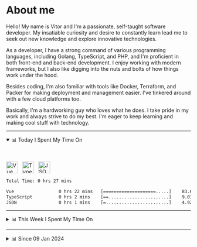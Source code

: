 # About me

Hello! My name is Vitor and I'm a passionate, self-taught software developer. My insatiable curiosity and desire to constantly learn lead me to seek out new knowledge and explore innovative technologies.

As a developer, I have a strong command of various programming languages, including Golang, TypeScript, and PHP, and I'm proficient in both front-end and back-end development. I enjoy working with modern frameworks, but I also like digging into the nuts and bolts of how things work under the hood.

Besides coding, I'm also familiar with tools like Docker, Terraform, and Packer for making deployment and management easier. I've tinkered around with a few cloud platforms too.

Basically, I'm a hardworking guy who loves what he does. I take pride in my work and always strive to do my best. I'm eager to keep learning and making cool stuff with technology.

---

<!-- ## 📊 Today I Spent My Time On -->

<details open>
<summary>📊 Today I Spent My Time On</summary>

&nbsp;

<!--DEVTIMER:TODAY:START-->
<img align="center" width="32px" src="https://cdn.simpleicons.org/vuedotjs/4FC08D" alt="Vue" />&nbsp;&nbsp;&nbsp;<img align="center" width="32px" src="https://cdn.simpleicons.org/typescript/3178C6" alt="TypeScript" />&nbsp;&nbsp;&nbsp;<img align="center" width="32px" src="https://cdn.simpleicons.org/carrd/fff" alt="JSON" />&nbsp;&nbsp;&nbsp;

```txt
Total Time: 0 hrs 27 mins

Vue                 0 hrs 22 mins   [====================.....]    83.61 %
TypeScript          0 hrs 2 mins    [==.......................]    9.03 %
JSON                0 hrs 1 mins    [=........................]    4.92 %
```

<!--DEVTIMER:TODAY:END-->

</details>

---
<details>
<summary>📊 This Week I Spent My Time On</summary>

&nbsp;

<!--DEVTIMER:WEEK:START-->
<img align="center" width="32px" src="https://cdn.simpleicons.org/typescript/3178C6" alt="TypeScript" />&nbsp;&nbsp;&nbsp;<img align="center" width="32px" src="https://cdn.simpleicons.org/vuedotjs/4FC08D" alt="Vue" />&nbsp;&nbsp;&nbsp;<img align="center" width="32px" src="https://cdn.simpleicons.org/gnubash/fff" alt="Bash" />&nbsp;&nbsp;&nbsp;<img align="center" width="32px" src="https://cdn.simpleicons.org/markdown/fff" alt="Markdown" />&nbsp;&nbsp;&nbsp;<img align="center" width="32px" src="https://cdn.simpleicons.org/html5/E34F26" alt="HTML" />&nbsp;&nbsp;&nbsp;<img align="center" width="32px" src="https://cdn.simpleicons.org/academia/fff" alt="Text" />&nbsp;&nbsp;&nbsp;<img align="center" width="32px" src="https://cdn.simpleicons.org/carrd/fff" alt="JSON" />&nbsp;&nbsp;&nbsp;<img align="center" width="32px" src="https://cdn.simpleicons.org/javascript/F7DF1E" alt="JavaScript" />&nbsp;&nbsp;&nbsp;

```txt
Total Time: 6 hrs 37 mins

TypeScript          2 hrs 28 mins   [=========................]    37.19 %
Vue                 2 hrs 25 mins   [=========................]    36.40 %
SCSS                1 hrs 4 mins    [====.....................]    16.05 %
Bash                0 hrs 15 mins   [.........................]    3.68 %
Markdown            0 hrs 12 mins   [.........................]    2.95 %
HTML                0 hrs 9 mins    [.........................]    2.31 %
Text                0 hrs 2 mins    [.........................]    0.50 %
JSON                0 hrs 2 mins    [.........................]    0.46 %
JavaScript          0 hrs 1 mins    [.........................]    0.36 %
```

<!--DEVTIMER:WEEK:END-->
</details>

---


<details>
<summary>📊 Since 09 Jan 2024</summary>

&nbsp;

<!--DEVTIMER::START-->
<img align="center" width="32px" src="https://cdn.simpleicons.org/typescript/3178C6" alt="TypeScript" />&nbsp;&nbsp;&nbsp;<img align="center" width="32px" src="https://cdn.simpleicons.org/vuedotjs/4FC08D" alt="Vue" />&nbsp;&nbsp;&nbsp;<img align="center" width="32px" src="https://cdn.simpleicons.org/go/00ADD8" alt="Go" />&nbsp;&nbsp;&nbsp;<img align="center" width="32px" src="https://cdn.simpleicons.org/carrd/fff" alt="JSON" />&nbsp;&nbsp;&nbsp;<img align="center" width="32px" src="https://cdn.simpleicons.org/python/3776AB" alt="Python" />&nbsp;&nbsp;&nbsp;<img align="center" width="32px" src="https://cdn.simpleicons.org/gnubash/fff" alt="Bash" />&nbsp;&nbsp;&nbsp;<img align="center" width="32px" src="https://cdn.simpleicons.org/javascript/F7DF1E" alt="JavaScript" />&nbsp;&nbsp;&nbsp;<img align="center" width="32px" src="https://cdn.simpleicons.org/yaml/fff" alt="YAML" />&nbsp;&nbsp;&nbsp;<img align="center" width="32px" src="https://cdn.simpleicons.org/markdown/fff" alt="Markdown" />&nbsp;&nbsp;&nbsp;<img align="center" width="32px" src="https://cdn.simpleicons.org/html5/E34F26" alt="HTML" />&nbsp;&nbsp;&nbsp;<img align="center" width="32px" src="https://cdn.simpleicons.org/css3/1572B6" alt="CSS" />&nbsp;&nbsp;&nbsp;<img align="center" width="32px" src="https://cdn.simpleicons.org/academia/fff" alt="Text" />&nbsp;&nbsp;&nbsp;<img align="center" width="32px" src="https://cdn.simpleicons.org/php/777BB4" alt="PHP" />&nbsp;&nbsp;&nbsp;

```txt
Total Time: 196 hrs 3 mins

TypeScript          99 hrs 26 mins  [============.............]    50.72 %
Vue                 29 hrs 34 mins  [===......................]    15.08 %
Go                  17 hrs 33 mins  [==.......................]    8.95 %
JSON                11 hrs 34 mins  [=........................]    5.90 %
Python              9 hrs 11 mins   [=........................]    4.68 %
Bash                6 hrs 56 mins   [.........................]    3.53 %
JavaScript          5 hrs 53 mins   [.........................]    3.00 %
YAML                4 hrs 44 mins   [.........................]    2.41 %
SCSS                3 hrs 9 mins    [.........................]    1.60 %
Markdown            2 hrs 38 mins   [.........................]    1.35 %
SQL                 1 hrs 10 mins   [.........................]    0.60 %
HTML                0 hrs 56 mins   [.........................]    0.48 %
Docker              0 hrs 48 mins   [.........................]    0.41 %
XML                 0 hrs 20 mins   [.........................]    0.17 %
CSS                 0 hrs 13 mins   [.........................]    0.11 %
Text                0 hrs 12 mins   [.........................]    0.10 %
TSX                 0 hrs 9 mins    [.........................]    0.08 %
PHP                 0 hrs 7 mins    [.........................]    0.06 %
Nginx configuration file 0 hrs 2 mins    [.........................]    0.02 %
Sass                0 hrs 1 mins    [.........................]    0.01 %
```

<!--DEVTIMER::END-->

</details>
